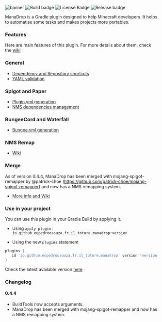 ![banner](logo/banner.png)
![Build badge](https://img.shields.io/github/actions/workflow/status/eupedroosouza/ManaDrop/gradle.yml?branch=master)
![License Badge](https://img.shields.io/github/license/eupedroosouza/ManaDrop)
![Release badge](https://img.shields.io/github/v/release/eupedroosouza/ManaDrop?include_prereleases)

ManaDrop is a Gradle plugin designed to help Minecraft developers.
It helps to automatise some tasks and makes projects more portables.

### Features
Here are main features of this plugin. For more details about them, check the [wiki](https://github.com/eupedroosouza/ManaDrop/wiki/)

### General
- [Dependency and Repository shortcuts](https://github.com/eupedroosouza/ManaDrop/wiki/General-features#dependency-and-repository-shortcuts)
- [YAML validation](https://github.com/eupedroosouza/ManaDrop/wiki/General-features#yaml-validation)

### Spigot and Paper
- [Plugin.yml generation](https://github.com/eupedroosouza/ManaDrop/wiki/Spigot#pluginyml-generation)
- [NMS dependencies management](https://github.com/eupedroosouza/ManaDrop/wiki/Spigot#nms-support)

### BungeeCord and Waterfall
- [Bungee.yml generation](https://github.com/eupedroosouza/ManaDrop/wiki/BungeeCord#bungeeyml-generation)

### NMS Remap
- [Wiki](https://github.com/eupedroosouza/ManaDrop/wiki/Remap)


### Merge 
As of version 0.4.4, ManaDrop has been merged with mojang-spigot-remapper by @patrick-choe (https://github.com/patrick-choe/mojang-spigot-remapper) and now has a NMS remapping system.
- [More info and Wiki](https://github.com/eupedroosouza/ManaDrop/wiki/Remap) 

### Use in your project
You can use this plugin in your Gradle Build by applying it.
- Using `apply plugin: io.github.eupedroosouza.fr.il_totore.manadrop:version`

- Using the new `plugins` statement
```gradle
plugins {
   id 'io.github.eupedroosouza.fr.il_totore.manadrop' version 'version'
}
```

Check the latest available version [here](https://plugins.gradle.org/plugin/io.github.eupedroosouza.fr.il_totore.manadrop)

### Changelog

#### 0.4.4
- BuildTools now accepts arguments.
- ManaDrop has been merged with mojang-spigot-remapper and now has a NMS remapping system.


[//]: # ([![Codacy Badge]&#40;https://api.codacy.com/project/badge/Grade/9af1fd09f7514581a0c2d900c176d50c&#41;]&#40;https://www.codacy.com/manual/Iltotore/ManaDrop?utm_source=github.com&amp;utm_medium=referral&amp;utm_content=Iltotore/ManaDrop&amp;utm_campaign=Badge_Grade&#41;)

[//]: # ([![Known Vulnerabilities]&#40;https://snyk.io/test/github/Iltotore/ManaDrop/badge.svg?targetFile=build.gradle&#41;]&#40;https://snyk.io/test/github/Iltotore/ManaDrop?targetFile=build.gradle&#41;)